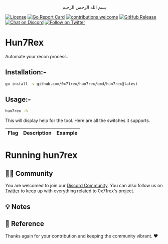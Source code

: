 <p align="center">
بسم الله الرحمن الرحيم
</p>

[![License](https://img.shields.io/badge/license-MIT-_red.svg?style=plastic)](https://opensource.org/licenses/MIT)
[![Go Report Card](https://goreportcard.com/badge/github.com/0x71rex/hun7rex?style=plastic)](https://goreportcard.com/report/github.com/0x71rex/hun7rex)
[![contributions welcome](https://img.shields.io/badge/contributions-welcome-brightgreen.svg?style=plastic)](https://github.com/0x71rex/hun7rex/issues)
[![GitHub Release](https://img.shields.io/github/release/0x71rex/hun7rex?style=plastic)](https://github.com/0x71rex/hun7rex/releases)
[![Chat on Discord](https://img.shields.io/discord/822482475880022038.svg?logo=discord&style=plastic)](https://discord.gg/cTKMyNuDNH)
[![Follow on Twitter](https://img.shields.io/twitter/follow/0x71rex?color=1DA1F2&logo=twitter&style=plastic)](https://twitter.com/intent/follow?original_referer=https%3A%2F%2Fgithub.com%2F0x71rex&screen_name=0x71rex)

# Hun7Rex

Automate your recon process.

## Installation:- 

```bash
go install -v github.com/0x71rex/hun7rex/cmd/hun7rex@latest
```

## Usage:- 

```bash
hun7rex -h
```

This will display help for the tool. Here are all the switches it supports.

| Flag                     | Description                              | Example                                                  |
| ------------------------ | ---------------------------------------- | -------------------------------------------------------- |


# Running hun7rex


👨‍💻 Community
-----

You are welcomed to join our [Discord Community](https://discord.gg/cTKMyNuDNH). You can also follow us on [Twitter](https://twitter.com/0x71rex) to keep up with everything related to 0x71rex's project.

💡 Notes
-----

📌 Reference
-----


Thanks again for your contribution and keeping the community vibrant. :heart:
